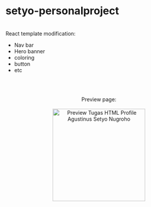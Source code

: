 # setyo-personalproject
<br/>
React template modification:
<ul> 
  <li>Nav bar</>
    <li>Hero banner</>
   <li>coloring</>
    <li>button</>
   <li>etc</>
</ul>
<br />
<br />
<p align="center">
Preview page:
<br />
<br />
<img width="250" alt="Preview Tugas HTML Profile Agustinus Setyo Nugroho" src="https://user-images.githubusercontent.com/88175067/172438174-eb9166c3-35fd-4a08-b9f1-6ac23e093858.png">
</p>

